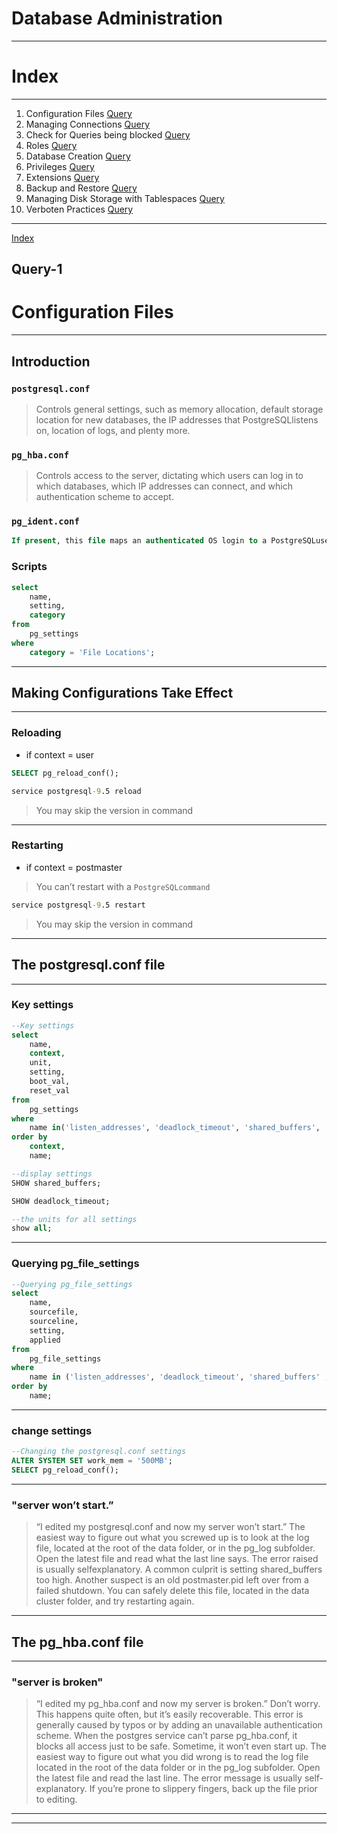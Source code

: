 # **Database Administration**

---

# **Index**

---

1. Configuration Files [Query](#Query-1)
2. Managing Connections [Query](#Query-2)
3. Check for Queries being blocked [Query](#Query-3)
4. Roles [Query](#Query-4)
5. Database Creation [Query](#Query-5)
6. Privileges [Query](#Query-6)
7. Extensions [Query](#Query-7)
8. Backup and Restore [Query](#Query-8)
9. Managing Disk Storage with Tablespaces [Query](#Query-9)
10. Verboten Practices [Query](#Query-10)

---

[Index](#Index)

## **Query-1**

# **Configuration Files**

---

## Introduction

### `postgresql.conf`

> Controls general settings, such as memory allocation, default storage location for new databases, the IP addresses that PostgreSQLlistens on, location of logs, and plenty more.

### `pg_hba.conf`

> Controls access to the server, dictating which users can log in to which databases, which IP addresses can connect, and which authentication scheme to accept.

### `pg_ident.conf`

```sql
If present, this file maps an authenticated OS login to a PostgreSQLuser. People sometimes map the OS root account to the PostgresSQLsuperuser account, postgres.
```

### Scripts

```sql
select
	name,
	setting,
	category
from
	pg_settings
where
	category = 'File Locations';
```


---

## Making Configurations Take Effect 

---

### Reloading

- if context = user

```sql
SELECT pg_reload_conf();
```

```cmd
service postgresql-9.5 reload
```

> You may skip the version in command

---

### Restarting

- if context = postmaster

> You can’t restart with a `PostgreSQLcommand`

```cmd
service postgresql-9.5 restart
```
> You may skip the version in command

---

## The postgresql.conf file 

---

### Key settings

```sql
--Key settings
select
	name,
	context,
	unit,
	setting,
	boot_val,
	reset_val
from
	pg_settings
where
	name in('listen_addresses', 'deadlock_timeout', 'shared_buffers', 'effective_cache_size', 'work_mem', 'maintenance_work_mem')
order by
	context,
	name;
```

```sql
--display settings 
SHOW shared_buffers;
```

```sql
SHOW deadlock_timeout;
```

```sql
--the units for all settings
show all;
```

---

### Querying pg_file_settings

```sql
--Querying pg_file_settings
select
	name,
	sourcefile,
	sourceline,
	setting,
	applied
from
	pg_file_settings
where
	name in ('listen_addresses', 'deadlock_timeout', 'shared_buffers' ,'effective_cache_size', 'work_mem', 'maintenance_work_mem')
order by
	name;
```

---

### change settings

```sql
--Changing the postgresql.conf settings
ALTER SYSTEM SET work_mem = '500MB';
SELECT pg_reload_conf();
```

---

### "server won’t start.”

> “I edited my postgresql.conf and now my server won’t start.” The easiest way to figure out what you screwed up is to look at the log file, located at the root of the data folder, or in the pg_log subfolder. Open the latest file and read what the last line says. The error raised is usually selfexplanatory. A common culprit is setting shared_buffers too high. Another suspect is an old postmaster.pid left over from a failed shutdown. You can safely delete this file, located in the data cluster folder, and try restarting again.


---


## The pg_hba.conf file 

---

### "server is broken"

> “I edited my pg_hba.conf and now my server is broken.” Don’t worry. This happens quite often, but it’s easily recoverable. This error is generally caused by typos or by adding an unavailable authentication scheme. When the postgres service can’t parse pg_hba.conf, it blocks all access just to be safe. Sometime, it won’t even start up. The easiest way to figure out what you did wrong is to read the log file located in the root of the data folder or in
the pg_log subfolder. Open the latest file and read the last line. The error message is usually self-explanatory. If you’re prone to slippery fingers, back up the file prior to editing.

---

---